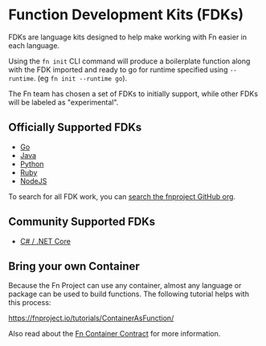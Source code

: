 # Function Development Kits (FDKs)

FDKs are language kits designed to help make working with Fn easier in each language.

Using the `fn init` CLI command will produce a boilerplate function along with the FDK imported and ready to go for runtime specified using `--runtime`. (eg `fn init --runtime go`).

The Fn team has chosen a set of FDKs to initially support, while other FDKs will be labeled as "experimental".

## Officially Supported FDKs

* [Go](https://github.com/fnproject/docs/tree/master/fdks/fdk-go)
* [Java](https://github.com/fnproject/docs/blob/master/fdks/fdk-java/README.md)
* [Python](https://github.com/fnproject/docs/blob/master/fdks/fdk-python/README.md)
* [Ruby](https://github.com/fnproject/docs/tree/master/fdks/fdk-ruby)
* [NodeJS](https://github.com/fnproject/docs/tree/master/fdks/fdk-node)

To search for all FDK work, you can [search the fnproject GitHub org](https://github.com/fnproject?utf8=%E2%9C%93&q=FDK).

## Community Supported FDKs
 * [C# / .NET Core](https://github.com/Daniel15/fdk-dotnet)

## Bring your own Container

Because the Fn Project can use any container, almost any language or package can be used to build functions. The following tutorial helps with this process:

https://fnproject.io/tutorials/ContainerAsFunction/

Also read about the [Fn Container Contract](fn-format.md) for more information.

